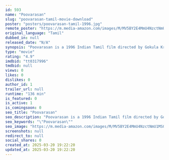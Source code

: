 ```yaml
---
id: 593
name: "Poovarasan"
slug: "poovarasan-tamil-movie-download"
poster: "posters/poovarasan-tamil-1996.jpg"
remote_poster: "https://m.media-amazon.com/images/M/MV5BY2E4MmU4NzctNmU1MS00YjI1LTlmOTItNGM1MzE3M2JhZjhlXkEyXkFqcGc@._V1_SX300.jpg"
original_language: "Tamil"
dubbed_in: null
released_date: "N/A"
synopsis: "Poovarasan is a 1996 Indian Tamil film directed by Gokula Krishnan and produced by M Gafar. The film stars Karthik, Rachana Banerjee, Sujatha, Radha Ravi, Goundamani and Senthil in lead roles. The film had musical score by Ilaiyar..."
type: "movie"
rating: "4.9"
imdbid: "tt0317996"
tmdbid: null
views: 0
likes: 0
dislikes: 0
author_id: 1
trailer_url: null
runtime: "136 min"
is_featured: 0
is_active: 1
is_comingsoon: 0
seo_title: "Poovarasan"
seo_description: "Poovarasan is a 1996 Indian Tamil film directed by Gokula Krishnan and produced by M Gafar. The film stars Karthik, Rachana Banerjee, Sujatha, Radha Ravi, Goundamani and Senthil in lead roles. The film had musical score by Ilaiyar..."
seo_keywords: "\"Poovarasan\""
seo_image: "https://m.media-amazon.com/images/M/MV5BY2E4MmU4NzctNmU1MS00YjI1LTlmOTItNGM1MzE3M2JhZjhlXkEyXkFqcGc@._V1_SX300.jpg"
screenshots: null
redirect_to: null
social_shares: 0
created_at: 2025-03-20 19:22:20
updated_at: 2025-03-20 19:22:20
---
```


